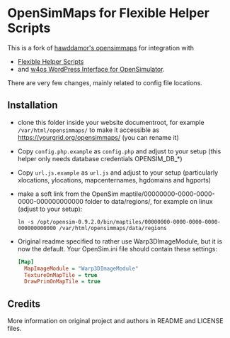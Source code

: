 # OpenSimMaps for Flexible Helper Scripts

This is a fork of [hawddamor's opensimmaps](https://github.com/hawddamor/opensimmaps) for integration with

- [Flexible Helper Scripts](https://github.com/GuduleLapointe/flexible_helper_scripts)
- and [w4os WordPress Interface for OpenSimulator](https://w4os.org).

There are very few changes, mainly related to config file locations.

## Installation

- clone this folder inside your website documentroot, for example `/var/html/opensimmaps/` to make it accessible as <https://yourgrid.org/opensimmaps/> (you can rename it)
- Copy `config.php.example` as `config.php` and adjust to your setup (this helper only needs database credentials OPENSIM_DB_*)
- Copy `url.js.example` as `url.js` and adjust to your setup (particularly xlocations, ylocations, mapcenternames, hgdomains and hgports)
- make a soft link from the OpenSim maptile/00000000-0000-0000-0000-000000000000 folder to data/regions/, for example on linux (adjust to your setup):

  ```
  ln -s /opt/opensim-0.9.2.0/bin/maptiles/00000000-0000-0000-0000-000000000000 /var/html/opensimmaps/data/regions
  ```

- Original readme specified to rather use Warp3DImageModule, but it is now the default. Your OpenSim.ini file should contain these settings:

  ```ini
  [Map]
    MapImageModule = "Warp3DImageModule"
    TextureOnMapTile = true
    DrawPrimOnMapTile = true
  ```

## Credits

More information on original project and authors in README and LICENSE files.
